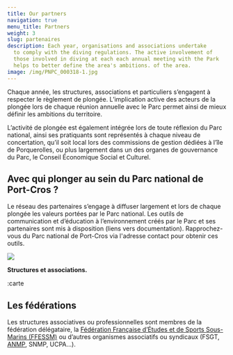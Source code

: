 ```yaml
---
title: Our partners
navigation: true
menu_title: Partners
weight: 3
slug: partenaires
description: Each year, organisations and associations undertake
  to comply with the diving regulations. The active involvement of
  those involved in diving at each each annual meeting with the Park
  helps to better define the area's ambitions. of the area.
image: /img/PNPC_000318-1.jpg
---
```

Chaque année, les structures, associations et particuliers s’engagent à respecter le règlement de plongée. L’implication active des acteurs de la plongée lors de chaque réunion annuelle avec le Parc permet ainsi de mieux définir les ambitions du territoire.

L’activité de plongée est également intégrée lors de toute réflexion du Parc national, ainsi ses pratiquants sont représentés à chaque niveau de concertation, qu’il soit local lors des commissions de gestion dédiées à l’île de Porquerolles, ou plus largement dans un des organes de gouvernance du Parc, le Conseil Économique Social et Culturel.

## Avec qui plonger au sein du Parc national de Port-Cros ?

Le réseau des partenaires s’engage à diffuser largement et lors de chaque plongée les valeurs portées par le Parc national. Les outils de communication et d’éducation à l’environnement créés par le Parc et ses partenaires sont mis à disposition (liens vers documentation). Rapprochez-vous du Parc national de Port-Cros via l'adresse contact pour obtenir ces outils.

![](/img/image-17.png)

**Structures et associations.**

:carte

## Les fédérations

Les structures associatives ou professionnelles sont membres de la fédération délégataire, la [Fédération Française d’Études et de Sports Sous-Marins (FFESSM)](https://ffessm.fr/) ou d’autres organismes associatifs ou syndicaux (FSGT, [ANMP](http://www.anmp-plongee.com/), SNMP, UCPA…).
